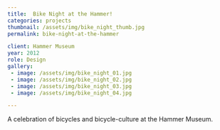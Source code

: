 ```yaml
---
title:  Bike Night at the Hammer!
categories: projects
thumbnail: /assets/img/bike_night_thumb.jpg
permalink: bike-night-at-the-hammer

client: Hammer Museum
year: 2012
role: Design
gallery:
 - image: /assets/img/bike_night_01.jpg
 - image: /assets/img/bike_night_02.jpg
 - image: /assets/img/bike_night_03.jpg
 - image: /assets/img/bike_night_04.jpg

---
```


A celebration of bicycles and bicycle-culture at the Hammer Museum.